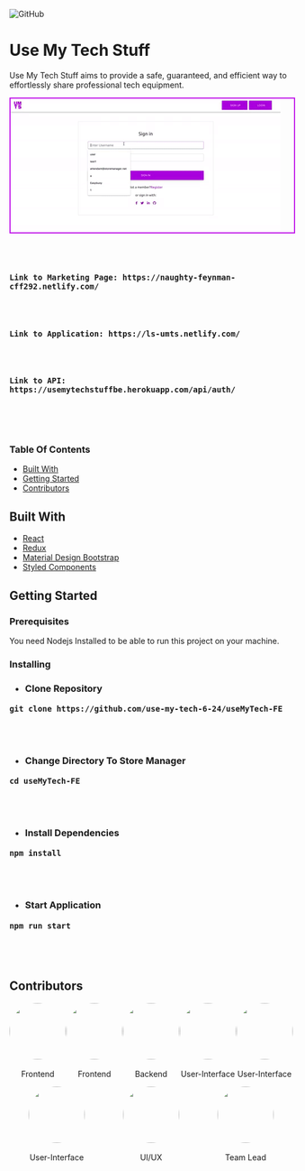 ![GitHub](https://img.shields.io/github/license/mashape/apistatus.svg)

# Use My Tech Stuff

Use My Tech Stuff aims to provide a safe, guaranteed, and efficient way to effortlessly share professional tech equipment.
<br>

<div style="border: 2px solid #c015e9; width: 100%;">
<img src="./src/assets/img/app.gif"  />
</div>

<br >
<code>

<h3>Link to Marketing Page: https://naughty-feynman-cff292.netlify.com/</h3>

<h3>Link to Application: https://ls-umts.netlify.com/</h3>

<h3>Link to API: https://usemytechstuffbe.herokuapp.com/api/auth/ </h3>

</code>
<br >

### Table Of Contents

- <a href="#built-with">Built With</a>
- <a href="#getting-started">Getting Started</a>
- <a href="#contributors">Contributors</a>
  <br>

## Built With

<ul>
<li><a href="https://reactjs.org">React</a></li>
<li><a href="https://redux.js.org/">Redux</a></li>
<li><a href="https://mdbootstrap.com">Material Design Bootstrap</a></li>
<li><a href="styled-components.com/">Styled Components</a></li>
</ul>

## Getting Started

<h3>Prerequisites</h3>
You need Nodejs Installed to be able to run this project on your machine.

<h3>Installing<h3>
<ul><li>Clone Repository</li></ul>
<pre><code>git clone https://github.com/use-my-tech-6-24/useMyTech-FE</code> </pre>
<br>
<br>

<ul><li>Change Directory To Store Manager</li></ul>
<pre><code>cd useMyTech-FE</code></pre>
<br>
<br>

<ul><li>Install Dependencies</li></ul>
<pre><code>npm install</code></pre>
<br>
<br>

<ul><li>Start Application</li></ul>
<pre><code>npm run start</code></pre>
<br>
<br>

## Contributors

<div style="display: flex; justify-content: space-around; text-align: center; flex-wrap: wrap;">

<div>
<a href="https://github.com/hunterraffety">
<img src="https://avatars3.githubusercontent.com/u/26361513?s=460&v=4" style="height: 100px; width: 100px; border-radius: 50%" />
</a>
<p>Frontend </p>
</div>

<div>
<a href="https://github.com/Easybuoy">
<img src="https://avatars0.githubusercontent.com/u/24660100?s=460&v=4" style="height: 100px; width: 100px; border-radius: 50%" />
</a>
<p>Frontend </p>
</div>

<div>
<a href="https://github.com/notdb">
<img src="https://avatars3.githubusercontent.com/u/45773821?s=460&v=4" style="height: 100px; width: 100px; border-radius: 50%" />
</a> 
<p >Backend </p>
</div>

<div>
<a href="https://github.com/pj-wise">
<img src="https://avatars1.githubusercontent.com/u/51010291?s=460&v=4" style="height: 100px; width: 100px; border-radius: 50%" />
</a> 
<p >User-Interface </p>
</div>

<div>
<a href="https://github.com/timrcoder">
<img src="https://avatars1.githubusercontent.com/u/24909454?s=460&v=4" style="height: 100px; width: 100px; border-radius: 50%" />
</a> 
<p >User-Interface </p>
</div>

<div>
<a href="https://github.com/tfaramar">
<img src="https://avatars3.githubusercontent.com/u/43506923?s=460&v=4" style="height: 100px; width: 100px; border-radius: 50%" />
</a> 
<p >User-Interface </p>
</div>

<div>
<a href="https://github.com/CSRSR">
<img src="https://avatars2.githubusercontent.com/u/46799039?s=460&v=4" style="height: 100px; width: 100px; border-radius: 50%" />
</a> 
<p >UI/UX </p>
</div>

<div>
<a href="https://github.com/rmhennessey">
<img src="https://avatars0.githubusercontent.com/u/46462787?s=460&v=4" style="height: 100px; width: 100px; border-radius: 50%" />
</a> 
<p >Team Lead </p>
</div>

</div>
